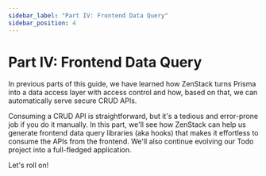 ```yaml
---
sidebar_label: "Part IV: Frontend Data Query"
sidebar_position: 4
---
```


# Part IV: Frontend Data Query

In previous parts of this guide, we have learned how ZenStack turns Prisma into a data access layer with access control and how, based on that, we can automatically serve secure CRUD APIs.

Consuming a CRUD API is straightforward, but it's a tedious and error-prone job if you do it manually. In this part, we'll see how ZenStack can help us generate frontend data query libraries (aka hooks) that makes it effortless to consume the APIs from the frontend. We'll also continue evolving our Todo project into a full-fledged application.

Let's roll on!
